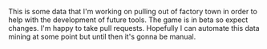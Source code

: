 This is some data that I'm working on pulling out of factory town in order to help with the development of future tools. The game is in beta so expect changes. I'm happy to take pull requests. Hopefully I can automate this data mining at some point but until then it's gonna be manual.